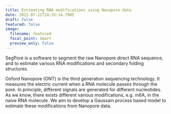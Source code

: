 ```yaml
---
title: Estimating RNA modifications using Nanopore data
date: 2022-07-21T14:33:14.790Z
draft: false
featured: false
image:
  filename: featured
  focal_point: Smart
  preview_only: false
---
```

<!--StartFragment-->

SegPore is a software to segment the raw Nanopore direct RNA sequence, and to estimate various RNA modifications and secondary folding structures.

<!--more-->

Oxford Nanopore (ONT) is the third generation sequencing technology. It measures the electric current when a RNA molecule passes through the pore. In principle, different signals are generated for different nucleotides. As we know, there exists different various modifications, e.g. m6A, in the naive RNA molecule. We aim to develop a Gaussain process based model to estimate these modifications from Nanopore data.

<!--EndFragment-->